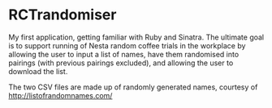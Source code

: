 # RCTrandomiser
My first application, getting familiar with Ruby and Sinatra. The ultimate goal is to support running of Nesta random coffee trials in the workplace by allowing the user to input a list of names, have them randomised into pairings (with previous pairings excluded), and allowing the user to download the list.

The two CSV files are made up of randomly generated names, courtesy of http://listofrandomnames.com/

